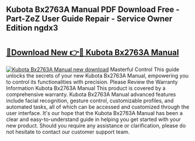## Kubota Bx2763A Manual PDF Download Free - Part-ZeZ User Guide Repair - Service Owner Edition ngdx3

# <h2><a href="http://bc88229.oget.top/?id=Kubota+Bx2763A+Manual">🔗Download New 👉🔴 Kubota Bx2763A Manual</a></h2>

[![Kubota Bx2763A Manual new download](https://i.imgur.com/5g1atiW.png)](http://bc88229.oget.top/?id=Kubota+Bx2763A+Manual)
Masterful Control This guide unlocks the secrets of your new Kubota Bx2763A Manual, empowering you to control its functionalities with precision. Please Review the Warranty Information Kubota Bx2763A Manual This product is covered by a comprehensive warranty. Kubota Bx2763A Manual advanced features include facial recognition, gesture control, customizable profiles, and automated tasks, all of which can be accessed and customized through the user interface. It's our hope that the Kubota Bx2763A Manual has been a clear and easy-to-understand guide in helping you get started with your new product. Should you require any assistance or clarification, please do not hesitate to contact our customer support team.
